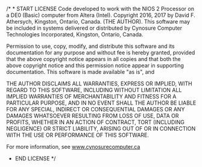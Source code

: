 /* * START LICENSE
Code developed to work with the NIOS 2 Processor on a DE0 (Basic) computer
from Altera (Intel).
Copyright 2016, 2017 by David F. Athersych, Kingston, Ontario, Canada. (THE AUTHOR).
This software may be included in systems delivered or distributed by
Cynosure Computer Technologies Incorporated, Kingston, Ontario, Canada.

Permission to use, copy, modify, and distribute this software and its
documentation for any purpose and without fee is hereby granted, provided
that the above copyright notice appears in all copies and that both the
above copyright notice and this permission notice appear in supporting
documentation.  This software is made available "as is", and

THE AUTHOR DISCLAIMS ALL WARRANTIES, EXPRESS OR IMPLIED, WITH REGARD
TO THIS SOFTWARE, INCLUDING WITHOUT LIMITATION ALL IMPLIED WARRANTIES
OF MERCHANTABILITY AND FITNESS FOR A PARTICULAR PURPOSE, AND IN NO EVENT
SHALL THE AUTHOR BE LIABLE FOR ANY SPECIAL, INDIRECT OR CONSEQUENTIAL
DAMAGES OR ANY DAMAGES WHATSOEVER RESULTING FROM LOSS OF USE, DATA OR
PROFITS, WHETHER IN AN ACTION OF CONTRACT, TORT (INCLUDING NEGLIGENCE)
OR STRICT LIABILITY, ARISING OUT OF OR IN CONNECTION WITH THE USE OR
PERFORMANCE OF THIS SOFTWARE.

For more information, see www.cynosurecomputer.ca
* END LICENSE */
